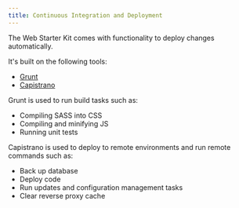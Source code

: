 ```yaml
---
title: Continuous Integration and Deployment
---
```


The Web Starter Kit comes with functionality to deploy changes
automatically.

It's built on the following tools:

-   [Grunt](http://gruntjs.com)
-   [Capistrano](http://capistranorb.com/)

Grunt is used to run build tasks such as:

-   Compiling SASS into CSS
-   Compiling and minifying JS
-   Running unit tests

Capistrano is used to deploy to remote environments and run remote
commands such as:

-   Back up database
-   Deploy code
-   Run updates and configuration management tasks
-   Clear reverse proxy cache
